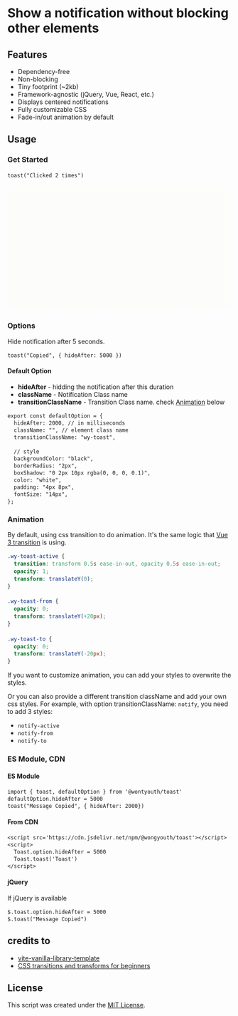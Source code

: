 # Show a notification without blocking other elements

## Features

- Dependency-free
- Non-blocking
- Tiny footprint (~2kb)
- Framework-agnostic (jQuery, Vue, React, etc.)
- Displays centered notifications
- Fully customizable CSS
- Fade-in/out animation by default

## Usage

### Get Started

```
toast("Clicked 2 times")
```

![ScreenShot](https://github.com/wongyouth/toast/raw/main/docs/screenshot.gif?raw=true)

### Options

Hide notification after 5 seconds.

```
toast("Copied", { hideAfter: 5000 })
```

#### Default Option

- **hideAfter** - hidding the notification after this duration
- **className** - Notification Class name
- **transitionClassName** - Transition Class name. check [Animation](#animatin) below

```
export const defaultOption = {
  hideAfter: 2000, // in milliseconds
  className: "", // element class name
  transitionClassName: "wy-toast",

  // style
  backgroundColor: "black",
  borderRadius: "2px",
  boxShadow: "0 2px 10px rgba(0, 0, 0, 0.1)",
  color: "white",
  padding: "4px 8px",
  fontSize: "14px",
};
```

### Animation

By default, using css transition to do animation. It's the same logic that [Vue 3 transition][css-base-transition] is using.

```css
.wy-toast-active {
  transition: transform 0.5s ease-in-out, opacity 0.5s ease-in-out;
  opacity: 1;
  transform: translateY(0);
}

.wy-toast-from {
  opacity: 0;
  transform: translateY(+20px);
}

.wy-toast-to {
  opacity: 0;
  transform: translateY(-20px);
}
```

If you want to customize animation, you can add your styles to overwrite the styles.

Or you can also provide a different transition className and add your own css styles. For example, with option transitionClassName: `notify`, you need to add 3 styles:

- `notify-active`
- `notify-from`
- `notify-to`

### ES Module, CDN

#### ES Module

```
import { toast, defaultOption } from '@wontyouth/toast'
defaultOption.hideAfter = 5000
toast("Message Copied", { hideAfter: 2000})
```

#### From CDN

```
<script src='https://cdn.jsdelivr.net/npm/@wongyouth/toast'></script>
<script>
  Toast.option.hideAfter = 5000
  Toast.toast('Toast')
</script>
```

#### jQuery

If jQuery is available

```
$.toast.option.hideAfter = 5000
$.toast("Message Copied")
```

## credits to

- [vite-vanilla-library-template](https://github.com/hywax/vite-vanilla-library-template)
- [CSS transitions and transforms for beginners](https://thoughtbot.com/blog/transitions-and-transforms)

## License

This script was created under the [MIT License](LICENSE).

[css-base-transition]: https://vuejs.org/guide/built-ins/transition.html#css-based-transitions
